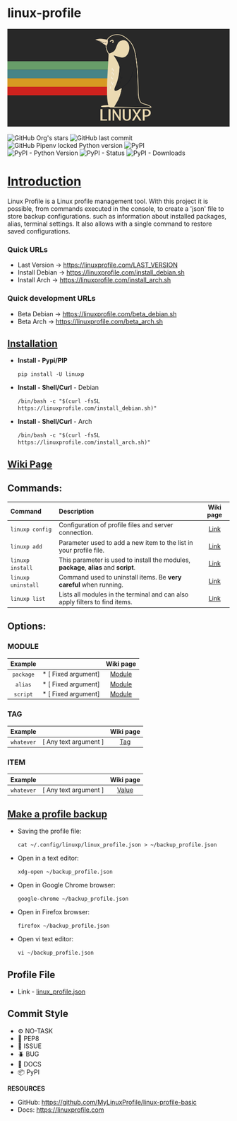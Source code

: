 # linux-profile

<img src="https://github.com/MyLinuxProfile/linux-profile/blob/master/docs/linuxp.png?raw=true">

![GitHub Org's stars](https://img.shields.io/github/stars/MyLinuxProfile?label=LinuxProfile&style=flat-square)
![GitHub last commit](https://img.shields.io/github/last-commit/MyLinuxProfile/linux-profile-basic?style=flat-square)
![GitHub Pipenv locked Python version](https://img.shields.io/github/pipenv/locked/python-version/MyLinuxProfile/linux-profile?style=flat-square)
![PyPI](https://img.shields.io/pypi/v/linuxp)
<br>
![PyPI - Python Version](https://img.shields.io/pypi/pyversions/linuxp?style=flat-square)
![PyPI - Status](https://img.shields.io/pypi/status/linuxp?style=flat-square)
![PyPI - Downloads](https://img.shields.io/pypi/dm/linuxp?style=flat-square)

# [Introduction](https://github.com/MyLinuxProfile/linux-profile/wiki)
Linux Profile is a Linux profile management tool. With this project it is possible, from commands executed in the console, to create a 'json' file to store backup configurations. such as information about installed packages, alias, terminal settings. It also allows with a single command to restore saved configurations.

### Quick URLs
- Last Version -> https://linuxprofile.com/LAST_VERSION
- Install Debian -> https://linuxprofile.com/install_debian.sh
- Install Arch -> https://linuxprofile.com/install_arch.sh

### Quick development URLs
- Beta Debian -> https://linuxprofile.com/beta_debian.sh
- Beta Arch -> https://linuxprofile.com/beta_arch.sh

## [Installation](https://github.com/MyLinuxProfile/linux-profile/wiki/Installation)

- **Install - Pypi/PIP**

      pip install -U linuxp

- **Install - Shell/Curl** - Debian

      /bin/bash -c "$(curl -fsSL https://linuxprofile.com/install_debian.sh)"

- **Install - Shell/Curl** - Arch

      /bin/bash -c "$(curl -fsSL https://linuxprofile.com/install_arch.sh)"

## [Wiki Page](https://github.com/MyLinuxProfile/linux-profile/wiki)

## Commands:

| Command               | Description                                                                              | Wiki page                    |
|:----------------------|:-----------------------------------------------------------------------------------------| :--------------------------: | 
| ``linuxp config``       | Configuration of profile files and server connection.                                    | [Link](https://github.com/MyLinuxProfile/linux-profile/wiki/Command---Config) |
| ``linuxp add``        | Parameter used to add a new item to the list in your profile file.                       | [Link](https://github.com/MyLinuxProfile/linux-profile/wiki/Command--Add) |
| ``linuxp install``    | This parameter is used to install the modules, **package**, **alias** and **script**.    | [Link](https://github.com/MyLinuxProfile/linux-profile/wiki/Command-Install) |
| ``linuxp uninstall``  | Command used to uninstall items. Be **very careful** when running.                       | [Link](https://github.com/MyLinuxProfile/linux-profile/wiki/Command--Uninstall) |
| ``linuxp list``       | Lists all modules in the terminal and can also apply filters to find items.              | [Link](https://github.com/MyLinuxProfile/linux-profile/wiki/Command-List) |

## Options:
  
### MODULE
  
| Example            |                     | Wiki page      |
| :----------------: | :-----------------: | :------------: |
| ``package``	     | * [ Fixed argument] | [Module](https://github.com/MyLinuxProfile/linux-profile/wiki/Options#module) |
| ``alias``	         | * [ Fixed argument] | [Module](https://github.com/MyLinuxProfile/linux-profile/wiki/Options#module) |
| ``script``	     | * [ Fixed argument] | [Module](https://github.com/MyLinuxProfile/linux-profile/wiki/Options#module) |

### TAG

| Example            |                       | Wiki page      |
| :----------------: | :-------------------: | :------------: |
| ``whatever``	     | [ Any text argument ] | [Tag](https://github.com/MyLinuxProfile/linux-profile/wiki/Options#tag) |

### ITEM

| Example            |                       | Wiki page      |
| :----------------: | :-------------------: | :------------: |
| ``whatever``	     | [ Any text argument ] | [Value](https://github.com/MyLinuxProfile/linux-profile/wiki/Options#item) |

## [Make a profile backup](https://github.com/MyLinuxProfile/linux-profile/wiki/Make-a-profile-backup)

- Saving the profile file:

      cat ~/.config/linuxp/linux_profile.json > ~/backup_profile.json

- Open in a text editor:

      xdg-open ~/backup_profile.json
        
- Open in Google Chrome browser:

      google-chrome ~/backup_profile.json
        
- Open in Firefox browser:

      firefox ~/backup_profile.json

- Open vi text editor:

      vi ~/backup_profile.json

## Profile File 

- Link - [linux_profile.json](https://github.com/MyLinuxProfile/linux-profile/blob/master/docs/linux_profile.json)

## Commit Style
- ⚙️ NO-TASK
- 📝 PEP8
- 📌 ISSUE
- 🪲 BUG
- 📘 DOCS
- 📦 PyPI

**RESOURCES**
- GitHub: https://github.com/MyLinuxProfile/linux-profile-basic
- Docs:   https://linuxprofile.com
